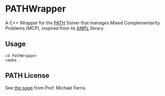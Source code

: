 # PATHWrapper
A C++ Wrapper for the [PATH](http://pages.cs.wisc.edu/~ferris/path.html) Solver that manages Mixed Complementarity Problems (MCP), inspired from its [AMPL](https://github.com/ampl/pathlib) library.

## Usage

```
cd PathWrapper
cmake .
```

## PATH License 
See [the page](http://pages.cs.wisc.edu/~ferris/path/LICENSE) from Prof. Michael Ferris.
